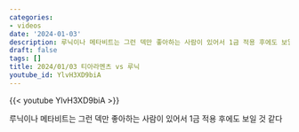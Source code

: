 ```yaml
---
categories:
- videos
date: '2024-01-03'
description: 루닉이나 메타비트는 그런 덱만 좋아하는 사람이 있어서 1금 적용 후에도 보일 것 같다
draft: false
tags: []
title: 2024/01/03 티아라멘츠 vs 루닉
youtube_id: YlvH3XD9biA
---
```



{{< youtube YlvH3XD9biA >}}

루닉이나 메타비트는 그런 덱만 좋아하는 사람이 있어서 1금 적용 후에도 보일 것 같다